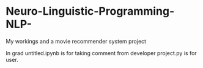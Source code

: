 # Neuro-Linguistic-Programming-NLP-
My workings and a movie recommender system project


In grad untitled.ipynb is for taking comment from developer
project.py is for user.
